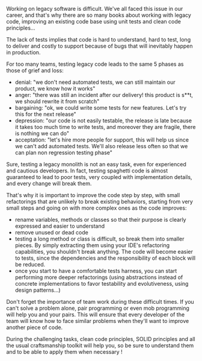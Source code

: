 Working on legacy software is difficult. We've all faced this issue in our career, and that's why there are so many books about working with legacy code, improving an existing code base using unit tests and clean code principles...

The lack of tests implies that code is hard to understand, hard to test, long to deliver and costly to support because of bugs that will inevitably happen in production.

For too many teams, testing legacy code leads to the same 5 phases as those of grief and loss:
- denial: "we don't need automated tests, we can still maintain our product, we know how it works"
- anger: "there was still an incident after our delivery! this product is s**t, we should rewrite it from scratch"
- bargaining: "ok, we could write some tests for new features. Let's try this for the next release"
- depression: "our code is not easily testable, the release is late because it takes too much time to write tests, and moreover they are fragile, there is nothing we can do"
- acceptation: "let's hire more people for support, this will help us since we can't add automated tests. We'll also release less often so that we can plan non regression testing phase"

Sure, testing a legacy monolith is not an easy task, even for experienced and cautious developers. In fact, testing spaghetti code is almost guaranteed to lead to poor tests, very coupled with implementation details, and every change will break them.

That's why it is important to improve the code step by step, with small refactorings that are unlikely to break existing behaviors, starting from very small steps and going on with more complex ones as the code improves:
- rename variables, methods or classes so that their purpose is clearly expressed and easier to understand
- remove unused or dead code
- testing a long method or class is difficult, so break them into smaller pieces. By simply extracting them using your IDE's refactoring capabilities, you shouldn't break anything. The code will become easier to tests, since the dependencies and the responsibility of each block will be reduced.
- once you start to have a comfortable tests harness, you can start performing more deeper refactorings (using abstractions instead of concrete implementations to favor testability and evolutiveness, using design patterns...)

Don't forget the importance of team work during these difficult times. If you can't solve a problem alone, pair programming or even mob programming will help you and your pairs. This will ensure that every developer of the team will know how to face similar problems when they'll want to improve another piece of code.

During the challenging tasks, clean code principles, SOLID principles and all the usual craftsmanship toolkit will help you, so be sure to understand them and to be able to apply them when necessary !
